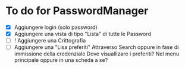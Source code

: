 # To do for PasswordManager


- [x] Aggiungere login (solo password)
- [x] Aggiungere una vista di tipo "Lista" di tutte le Password
- [ ] ! Aggiungere una Crittografia
- [ ] Aggiungere una "Lisa preferiti" Attraverso Search oppure in fase di immissione della credenziale
      Dove visuallizare i preferiti? Nel menu principale oppure in una scheda a se?
